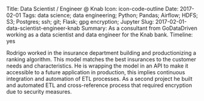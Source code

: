 Title: Data Scientist / Engineer @ Knab
Icon: icon-code-outline
Date: 2017-02-01
Tags: data science; data engineering; Python; Pandas; Airflow; HDFS; S3; Postgres; ssh; git; Flask; gpg encryption; Jupyter
Slug: 2017-02-01-data-scientist-engineer-knab
Summary: As a consultant from GoDataDriven working as a data scientist and data engineer for the Knab bank.
Timeline: yes

Rodrigo worked in the insurance department building and productionizing
a ranking algorithm. This model matches the best insurances to the
customer needs and characteristics. He is wrapping the model in an API to
make it accessible to a future application in production, this implies
continuous integration and automation of ETL processes. As a second
project he built and automated ETL and cross-reference process that
required encryption due to security measures.
